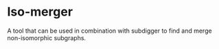 Iso-merger
=================

A tool that can be used in combination with subdigger to find and merge non-isomorphic subgraphs.
